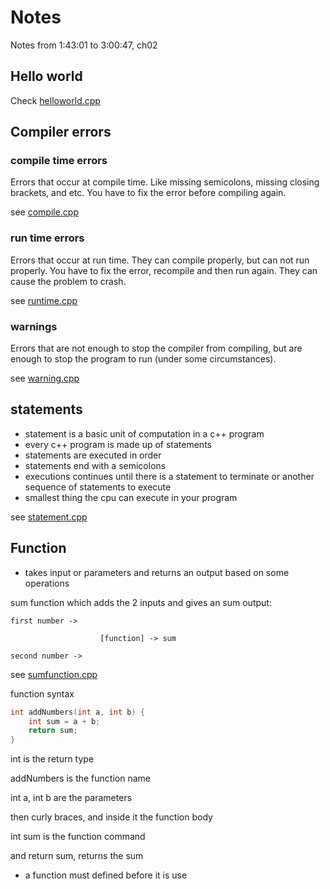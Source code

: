 # Notes

Notes from 1:43:01 to 3:00:47, ch02

## Hello world

Check [helloworld.cpp](./hello-world/helloworld.cpp)

## Compiler errors

### compile time errors

Errors that occur at compile time. Like missing semicolons, missing closing brackets, and etc. You have to fix the error before compiling again.

see [compile.cpp](./errors/compile.cpp)

### run time errors

Errors that occur at run time. They can compile properly, but can not run properly. You have to fix the error, recompile and then run again. They can cause the problem to crash.

see [runtime.cpp](./errors/runtime.cpp)

### warnings

Errors that are not enough to stop the compiler from compiling, but are enough to stop the program to run (under some circumstances).

see [warning.cpp](./errors/warning.cpp)

## statements

- statement is a basic unit of computation in a c++ program
- every c++ program is made up of statements
- statements are executed in order
- statements end with a semicolons
- executions continues until there is a statement to terminate or another sequence of statements to execute
- smallest thing the cpu can execute in your program

see [statement.cpp](./statements/statement.cpp)

## Function

- takes input or parameters and returns an output based on some operations

sum function which adds the 2 inputs and gives an sum output:

```
first number ->

                    [function] -> sum 
                    
second number ->
```

see [sumfunction.cpp](./function/sumfunction.cpp)

function syntax

```c++
int addNumbers(int a, int b) {
    int sum = a + b;
    return sum;
}
```

int is the return type

addNumbers is the function name

int a, int b are the parameters

then curly braces, and inside it the function body

int sum is the function command

and return sum, returns the sum


- a function must defined before it is use

